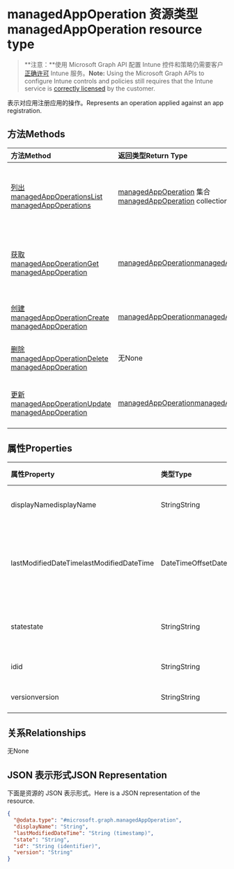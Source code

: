 # <a name="managedappoperation-resource-type"></a><span data-ttu-id="f6bcd-101">managedAppOperation 资源类型</span><span class="sxs-lookup"><span data-stu-id="f6bcd-101">managedAppOperation resource type</span></span>

> <span data-ttu-id="f6bcd-102">**注意：**使用 Microsoft Graph API 配置 Intune 控件和策略仍需要客户[正确许可](https://go.microsoft.com/fwlink/?linkid=839381) Intune 服务。</span><span class="sxs-lookup"><span data-stu-id="f6bcd-102">**Note:** Using the Microsoft Graph APIs to configure Intune controls and policies still requires that the Intune service is [correctly licensed](https://go.microsoft.com/fwlink/?linkid=839381) by the customer.</span></span>

<span data-ttu-id="f6bcd-103">表示对应用注册应用的操作。</span><span class="sxs-lookup"><span data-stu-id="f6bcd-103">Represents an operation applied against an app registration.</span></span>
## <a name="methods"></a><span data-ttu-id="f6bcd-104">方法</span><span class="sxs-lookup"><span data-stu-id="f6bcd-104">Methods</span></span>
|<span data-ttu-id="f6bcd-105">方法</span><span class="sxs-lookup"><span data-stu-id="f6bcd-105">Method</span></span>|<span data-ttu-id="f6bcd-106">返回类型</span><span class="sxs-lookup"><span data-stu-id="f6bcd-106">Return Type</span></span>|<span data-ttu-id="f6bcd-107">说明</span><span class="sxs-lookup"><span data-stu-id="f6bcd-107">Description</span></span>|
|:---|:---|:---|
|[<span data-ttu-id="f6bcd-108">列出 managedAppOperations</span><span class="sxs-lookup"><span data-stu-id="f6bcd-108">List managedAppOperations</span></span>](../api/intune_mam_managedappoperation_list.md)|<span data-ttu-id="f6bcd-109">[managedAppOperation](../resources/intune_mam_managedappoperation.md) 集合</span><span class="sxs-lookup"><span data-stu-id="f6bcd-109">[managedAppOperation](../resources/intune_mam_managedappoperation.md) collection</span></span>|<span data-ttu-id="f6bcd-110">列出 [managedAppOperation](../resources/intune_mam_managedappoperation.md) 对象的属性和关系。</span><span class="sxs-lookup"><span data-stu-id="f6bcd-110">List properties and relationships of the [managedAppOperation](../resources/intune_mam_managedappoperation.md) objects.</span></span>|
|[<span data-ttu-id="f6bcd-111">获取 managedAppOperation</span><span class="sxs-lookup"><span data-stu-id="f6bcd-111">Get managedAppOperation</span></span>](../api/intune_mam_managedappoperation_get.md)|[<span data-ttu-id="f6bcd-112">managedAppOperation</span><span class="sxs-lookup"><span data-stu-id="f6bcd-112">managedAppOperation</span></span>](../resources/intune_mam_managedappoperation.md)|<span data-ttu-id="f6bcd-113">读取 [managedAppOperation](../resources/intune_mam_managedappoperation.md) 对象的属性和关系。</span><span class="sxs-lookup"><span data-stu-id="f6bcd-113">Read properties and relationships of [plannerTaskDetails](../resources/intune_mam_managedappoperation.md) object.</span></span>|
|[<span data-ttu-id="f6bcd-114">创建 managedAppOperation</span><span class="sxs-lookup"><span data-stu-id="f6bcd-114">Create managedAppOperation</span></span>](../api/intune_mam_managedappoperation_create.md)|[<span data-ttu-id="f6bcd-115">managedAppOperation</span><span class="sxs-lookup"><span data-stu-id="f6bcd-115">managedAppOperation</span></span>](../resources/intune_mam_managedappoperation.md)|<span data-ttu-id="f6bcd-116">创建新的 [managedAppOperation](../resources/intune_mam_managedappoperation.md) 对象。</span><span class="sxs-lookup"><span data-stu-id="f6bcd-116">Create a new [plannerBucket](../resources/intune_mam_managedappoperation.md) object.</span></span>|
|[<span data-ttu-id="f6bcd-117">删除 managedAppOperation</span><span class="sxs-lookup"><span data-stu-id="f6bcd-117">Delete managedAppOperation</span></span>](../api/intune_mam_managedappoperation_delete.md)|<span data-ttu-id="f6bcd-118">无</span><span class="sxs-lookup"><span data-stu-id="f6bcd-118">None</span></span>|<span data-ttu-id="f6bcd-119">删除 [managedAppOperation](../resources/intune_mam_managedappoperation.md)。</span><span class="sxs-lookup"><span data-stu-id="f6bcd-119">Deletes a [managedAppOperation](../resources/intune_mam_managedappoperation.md).</span></span>|
|[<span data-ttu-id="f6bcd-120">更新 managedAppOperation</span><span class="sxs-lookup"><span data-stu-id="f6bcd-120">Update managedAppOperation</span></span>](../api/intune_mam_managedappoperation_update.md)|[<span data-ttu-id="f6bcd-121">managedAppOperation</span><span class="sxs-lookup"><span data-stu-id="f6bcd-121">managedAppOperation</span></span>](../resources/intune_mam_managedappoperation.md)|<span data-ttu-id="f6bcd-122">更新 [managedAppOperation](../resources/intune_mam_managedappoperation.md) 对象的属性。</span><span class="sxs-lookup"><span data-stu-id="f6bcd-122">Update the properties of a [calendar](../resources/intune_mam_managedappoperation.md) object.</span></span>|

## <a name="properties"></a><span data-ttu-id="f6bcd-123">属性</span><span class="sxs-lookup"><span data-stu-id="f6bcd-123">Properties</span></span>
|<span data-ttu-id="f6bcd-124">属性</span><span class="sxs-lookup"><span data-stu-id="f6bcd-124">Property</span></span>|<span data-ttu-id="f6bcd-125">类型</span><span class="sxs-lookup"><span data-stu-id="f6bcd-125">Type</span></span>|<span data-ttu-id="f6bcd-126">说明</span><span class="sxs-lookup"><span data-stu-id="f6bcd-126">Description</span></span>|
|:---|:---|:---|
|<span data-ttu-id="f6bcd-127">displayName</span><span class="sxs-lookup"><span data-stu-id="f6bcd-127">displayName</span></span>|<span data-ttu-id="f6bcd-128">String</span><span class="sxs-lookup"><span data-stu-id="f6bcd-128">String</span></span>|<span data-ttu-id="f6bcd-129">操作名称。</span><span class="sxs-lookup"><span data-stu-id="f6bcd-129">The operation name.</span></span>|
|<span data-ttu-id="f6bcd-130">lastModifiedDateTime</span><span class="sxs-lookup"><span data-stu-id="f6bcd-130">lastModifiedDateTime</span></span>|<span data-ttu-id="f6bcd-131">DateTimeOffset</span><span class="sxs-lookup"><span data-stu-id="f6bcd-131">DateTimeOffset</span></span>|<span data-ttu-id="f6bcd-132">上次修改应用操作的时间。</span><span class="sxs-lookup"><span data-stu-id="f6bcd-132">The last time the app operation was modified.</span></span>|
|<span data-ttu-id="f6bcd-133">state</span><span class="sxs-lookup"><span data-stu-id="f6bcd-133">state</span></span>|<span data-ttu-id="f6bcd-134">String</span><span class="sxs-lookup"><span data-stu-id="f6bcd-134">String</span></span>|<span data-ttu-id="f6bcd-135">操作的当前状态</span><span class="sxs-lookup"><span data-stu-id="f6bcd-135">The current state of the operation</span></span>|
|<span data-ttu-id="f6bcd-136">id</span><span class="sxs-lookup"><span data-stu-id="f6bcd-136">id</span></span>|<span data-ttu-id="f6bcd-137">String</span><span class="sxs-lookup"><span data-stu-id="f6bcd-137">String</span></span>|<span data-ttu-id="f6bcd-138">实体的键。</span><span class="sxs-lookup"><span data-stu-id="f6bcd-138">Key of the setting.</span></span>|
|<span data-ttu-id="f6bcd-139">version</span><span class="sxs-lookup"><span data-stu-id="f6bcd-139">version</span></span>|<span data-ttu-id="f6bcd-140">String</span><span class="sxs-lookup"><span data-stu-id="f6bcd-140">String</span></span>|<span data-ttu-id="f6bcd-141">实体版本。</span><span class="sxs-lookup"><span data-stu-id="f6bcd-141">Version of the entity.</span></span>|

## <a name="relationships"></a><span data-ttu-id="f6bcd-142">关系</span><span class="sxs-lookup"><span data-stu-id="f6bcd-142">Relationships</span></span>
<span data-ttu-id="f6bcd-143">无</span><span class="sxs-lookup"><span data-stu-id="f6bcd-143">None</span></span>
## <a name="json-representation"></a><span data-ttu-id="f6bcd-144">JSON 表示形式</span><span class="sxs-lookup"><span data-stu-id="f6bcd-144">JSON Representation</span></span>
<span data-ttu-id="f6bcd-145">下面是资源的 JSON 表示形式。</span><span class="sxs-lookup"><span data-stu-id="f6bcd-145">Here is a JSON representation of the resource.</span></span>
<!-- {
  "blockType": "resource",
  "keyProperty": "id",
  "@odata.type": "microsoft.graph.managedAppOperation"
}
-->
``` json
{
  "@odata.type": "#microsoft.graph.managedAppOperation",
  "displayName": "String",
  "lastModifiedDateTime": "String (timestamp)",
  "state": "String",
  "id": "String (identifier)",
  "version": "String"
}
```



